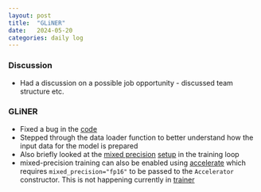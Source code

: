 ```yaml
---
layout: post
title:  "GLiNER"
date:   2024-05-20
categories: daily log
---
```


### Discussion
- Had a discussion on a possible job opportunity - discussed team structure etc.

### GLiNER
- Fixed a bug in the [code](https://github.com/urchade/GLiNER/pull/92)
- Stepped through the data loader function to better understand how the input data for the model is prepared
- Also briefly looked at the [mixed precision](https://stackoverflow.com/questions/72534859/is-gradscaler-necessary-with-mixed-precision-training-with-pytorch) [setup](https://github.com/urchade/GLiNER/blob/b1f9ece5a9e859fd7002d3798a7afe8a95107b00/train.py#L62) in the training loop
- mixed-precision training can also be enabled using [accelerate](https://huggingface.co/docs/accelerate/en/basic_tutorials/migration#mixed-precision) which requires ```mixed_precision="fp16"``` to be passed to the ```Accelerator``` constructor. This is not happening currently in [trainer](https://github.com/urchade/GLiNER/blob/main/examples/finetuning/trainer.py)

